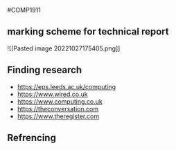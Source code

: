 #COMP1911
## marking scheme for technical report 
![[Pasted image 20221027175405.png]]

## Finding research
- https://eps.leeds.ac.uk/computing
- https://www.wired.co.uk
- https://www.computing.co.uk
- https://theconversation.com
- https://www.theregister.com

## Refrencing
